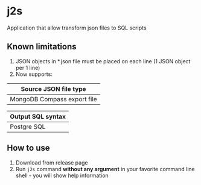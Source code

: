 # j2s
Application that allow transform json files to SQL scripts

## Known limitations

1. JSON objects in \*.json file must be placed on each line (1 JSON object per 1 line)
1. Now supports:

|Source JSON file type|
|---|
|MongoDB Compass export file|

|Output SQL syntax|
|---|
|Postgre SQL|

## How to use

1. Download from release page
1. Run `j2s` command **without any argument** in your favorite command line shell - you will show help information

